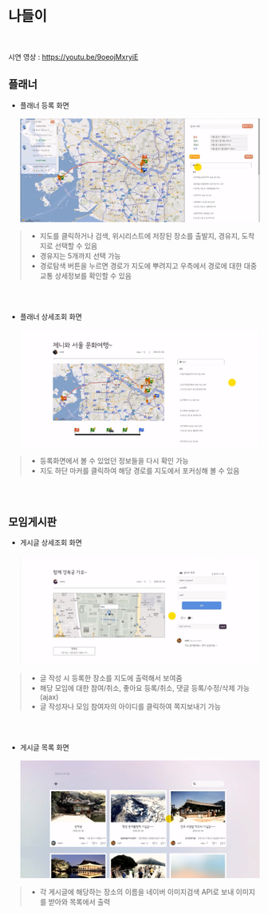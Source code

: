 # 나들이 <br><br>
시연 영상 : https://youtu.be/9oeojMxryiE

## 플래너
- 플래너 등록 화면<br><br>
![addPlannerView.jsp](./readme-image/addPlannerView.jpg)
> - 지도를 클릭하거나 검색, 위시리스트에 저장된 장소를 출발지, 경유지, 도착지로 선택할 수 있음
> - 경유지는 5개까지 선택 가능
> - 경로탐색 버튼을 누르면 경로가 지도에 뿌려지고 우측에서 경로에 대한 대중교통 상세정보를 확인할 수 있음

<br><br>
- 플래너 상세조회 화면<br><br>
![getPlanner.jsp](./readme-image/getPlanner.jpg)
> - 등록화면에서 볼 수 있었던 정보들을 다시 확인 가능 
> - 지도 하단 마커를 클릭하여 해당 경로를 지도에서 포커싱해 볼 수 있음

<br><br>
## 모임게시판
- 게시글 상세조회 화면<br><br>
![getGroup.jsp](./readme-image/getGroup.jpg)
> - 글 작성 시 등록한 장소를 지도에 출력해서 보여줌
> - 해당 모임에 대한 참여/취소, 좋아요 등록/취소, 댓글 등록/수정/삭제 가능(ajax)
> - 글 작성자나 모임 참여자의 아이디를 클릭하여 쪽지보내기 가능

<br><br>
- 게시글 목록 화면<br><br>
![listGroup.jsp](./readme-image/listGroup.jpg)
> - 각 게시글에 해당하는 장소의 이름을 네이버 이미지검색 API로 보내 이미지를 받아와 목록에서 출력 
